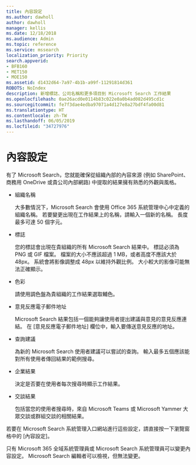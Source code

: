 ```yaml
---
title: 內容設定
ms.author: dawholl
author: dawholl
manager: kellis
ms.date: 12/18/2018
ms.audience: Admin
ms.topic: reference
ms.service: mssearch
localization_priority: Priority
search.appverid:
- BFB160
- MET150
- MOE150
ms.assetid: d1432d64-7a97-4b1b-a99f-11291814d361
ROBOTS: NoIndex
description: 新增標誌、公司名稱和更多項目到 Microsoft Search 工作結果
ms.openlocfilehash: 0ae26acd0e0114b83c022e0a0b4ad082d495cd1c
ms.sourcegitcommit: fe7f3dae4edba97071a4d127e8a27bdf4fa00d81
ms.translationtype: HT
ms.contentlocale: zh-TW
ms.lasthandoff: 06/05/2019
ms.locfileid: "34727976"
---
```

# <a name="content-settings"></a>內容設定

 
有了 Microsoft Search，您就能確保從組織內部的內容來源 (例如 SharePoint、商務用 OneDrive 或貴公司內部網路) 中提取的結果擁有熟悉的外觀與風格。 
  
- 組織名稱
    
    大多數情況下，Microsoft Search 會使用 Office 365 系統管理中心中定義的組織名稱。 若要變更出現在工作結果上的名稱，請輸入一個新的名稱。 長度最多可達 50 個字元。
    
- 標誌
    
    您的標誌會出現在貴組織的所有 Microsoft Search 結果中。 標誌必須為 PNG 或 GIF 檔案。 檔案的大小不應該超過 1 MB，或者高度不應該大於 48px。 系統會將影像調整成 48px 以維持外觀比例。 大小較大的影像可能無法正確顯示。
    
- 色彩
    
    請使用調色盤為貴組織的工作結果選取輔色。
    
- 意見反應電子郵件地址
    
    Microsoft Search 結果包括一個能夠讓使用者提出建議與意見的意見反應連結。 在 [意見反應電子郵件地址] 欄位中，輸入要傳送意見反應的地址。
    
- 查詢建議
    
    為新的 Microsoft Search 使用者建議可以嘗試的查詢。 輸入最多五個應該能對所有使用者傳回結果的範例搜尋。
    
- 企業結果
    
    決定是否要在使用者每次搜尋時顯示工作結果。
    
- 交談結果
    
    包括當您的使用者搜尋時，來自 Microsoft Teams 或 Microsoft Yammer 大眾交談或群組交談的相關結果。
    
若要在 Microsoft Search 系統管理入口網站進行這些設定，請直接按一下瀏覽窗格中的 [內容設定]。
  
只有 Microsoft 365 全域系統管理員或 Microsoft Search 系統管理員可以變更內容設定。 Microsoft Search 編輯者可以檢視，但無法變更。


